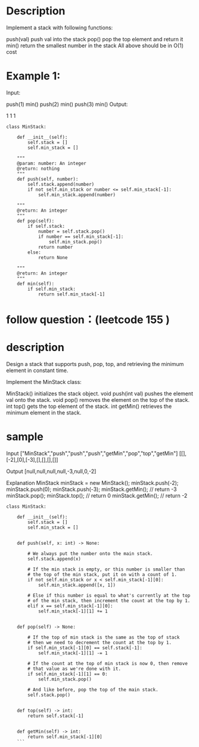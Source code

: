 # Description
Implement a stack with following functions:

push(val) push val into the stack
pop() pop the top element and return it
min() return the smallest number in the stack
All above should be in O(1) cost


# Example 1:

Input:

push(1)
min()
push(2)
min()
push(3)
min()
Output:

1
1
1
```
class MinStack:
    
    def __init__(self):
        self.stack = []
        self.min_stack = []

    """
    @param: number: An integer
    @return: nothing
    """
    def push(self, number):
        self.stack.append(number)
        if not self.min_stack or number <= self.min_stack[-1]:
            self.min_stack.append(number)

    """
    @return: An integer
    """
    def pop(self):
        if self.stack:
            number = self.stack.pop()
            if number == self.min_stack[-1]:
                self.min_stack.pop()
            return number
        else:
            return None

    """
    @return: An integer
    """
    def min(self):
        if self.min_stack:
            return self.min_stack[-1]
```

# follow question：(leetcode 155 )

# description 

Design a stack that supports push, pop, top, and retrieving the minimum element in constant time.

Implement the MinStack class:

MinStack() initializes the stack object.
void push(int val) pushes the element val onto the stack.
void pop() removes the element on the top of the stack.
int top() gets the top element of the stack.
int getMin() retrieves the minimum element in the stack.

# sample 
Input
["MinStack","push","push","push","getMin","pop","top","getMin"]
[[],[-2],[0],[-3],[],[],[],[]]

Output
[null,null,null,null,-3,null,0,-2]

Explanation
MinStack minStack = new MinStack();
minStack.push(-2);
minStack.push(0);
minStack.push(-3);
minStack.getMin(); // return -3
minStack.pop();
minStack.top();    // return 0
minStack.getMin(); // return -2
```
class MinStack:

    def __init__(self):
        self.stack = []
        self.min_stack = []        
        

    def push(self, x: int) -> None:
        
        # We always put the number onto the main stack.
        self.stack.append(x)
        
        # If the min stack is empty, or this number is smaller than
        # the top of the min stack, put it on with a count of 1.
        if not self.min_stack or x < self.min_stack[-1][0]:
            self.min_stack.append([x, 1])
            
        # Else if this number is equal to what's currently at the top
        # of the min stack, then increment the count at the top by 1.
        elif x == self.min_stack[-1][0]:
            self.min_stack[-1][1] += 1

    
    def pop(self) -> None:

        # If the top of min stack is the same as the top of stack
        # then we need to decrement the count at the top by 1.
        if self.min_stack[-1][0] == self.stack[-1]:
            self.min_stack[-1][1] -= 1
            
        # If the count at the top of min stack is now 0, then remove
        # that value as we're done with it.
        if self.min_stack[-1][1] == 0:
            self.min_stack.pop()
            
        # And like before, pop the top of the main stack.
        self.stack.pop()


    def top(self) -> int:
        return self.stack[-1]


    def getMin(self) -> int:
        return self.min_stack[-1][0]  
    ```
